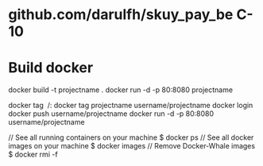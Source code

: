 # github.com/darulfh/skuy_pay_be C-10


# Build docker
docker build -t projectname .
docker run -d -p 80:8080 projectname

docker tag <image ID>  <docker hub username>/<image name>:<version label or tag>
docker tag projectname username/projectname
docker login
docker push username/projectname
docker run -d -p 80:8080 username/projectname



// See all running containers on your machine
$ docker ps
// See all docker images on your machine
$ docker images
// Remove Docker-Whale images
$ docker rmi -f <image ID or image name>